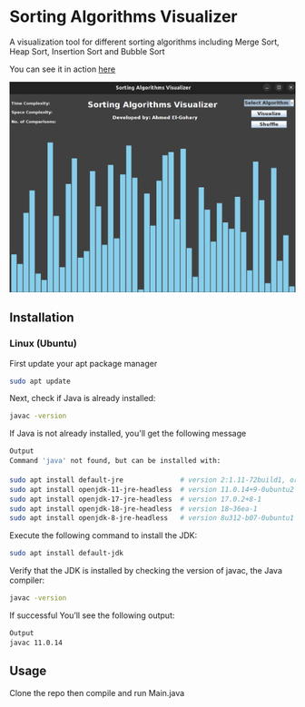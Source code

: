 # Sorting Algorithms Visualizer
A visualization tool for different sorting algorithms including Merge Sort, Heap Sort, Insertion Sort and Bubble Sort

You can see it in action [here](https://www.youtube.com/watch?v=N3b7arzxR3k)

![visualizer](vis.png)

## Installation
### Linux (Ubuntu)
First update your apt package manager
```bash
sudo apt update
```
Next, check if Java is already installed:
```bash
javac -version
```

If Java is not already installed, you'll get the following message
```bash
Output
Command 'java' not found, but can be installed with:

sudo apt install default-jre              # version 2:1.11-72build1, or
sudo apt install openjdk-11-jre-headless  # version 11.0.14+9-0ubuntu2
sudo apt install openjdk-17-jre-headless  # version 17.0.2+8-1
sudo apt install openjdk-18-jre-headless  # version 18~36ea-1
sudo apt install openjdk-8-jre-headless   # version 8u312-b07-0ubuntu1
```

Execute the following command to install the JDK:
```bash
sudo apt install default-jdk
```

Verify that the JDK is installed by checking the version of javac, the Java compiler:
```bash
javac -version
```
If successful You’ll see the following output:
```bash
Output
javac 11.0.14
```

## Usage
Clone the repo then compile and run Main.java

